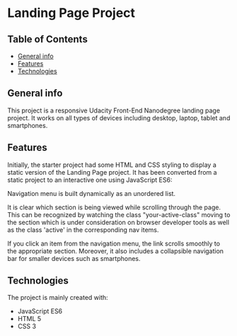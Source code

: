 # Landing Page Project

## Table of Contents

* [General info](#general-info)
* [Features](#features)
* [Technologies](#technologies)

## General info

This project is a responsive Udacity Front-End Nanodegree landing page project. It works on all types of devices including desktop, laptop, tablet and smartphones.

## Features

Initially, the starter project had some HTML and CSS styling to display a static version of the Landing Page project. It has been converted from a static project to an interactive one using JavaScript ES6:

Navigation menu is built dynamically as an unordered list.

It is clear which section is being viewed while scrolling through the page. This can be recognized by watching the class "your-active-class" moving to the section which is under consideration on browser developer tools as well as the class 'active' in the corresponding nav items.

If you click an item from the navigation menu, the link scrolls smoothly to the appropriate section. Moreover, it also includes a collapsible navigation bar for smaller devices such as smartphones.

## Technologies

The project is mainly created with:

* JavaScript ES6
* HTML 5
* CSS 3

